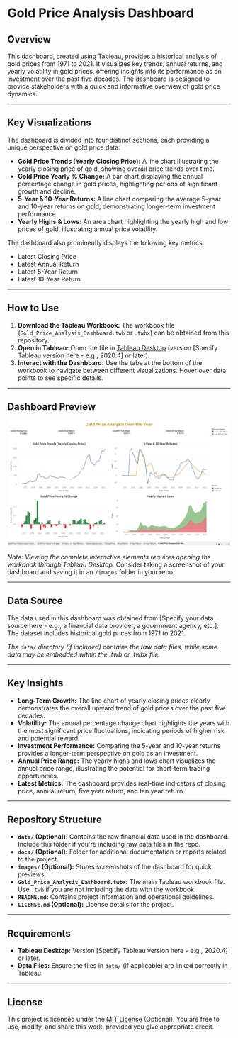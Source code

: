 # Gold Price Analysis Dashboard

## Overview

This dashboard, created using Tableau, provides a historical analysis of gold prices from 1971 to 2021. It visualizes key trends, annual returns, and yearly volatility in gold prices, offering insights into its performance as an investment over the past five decades. The dashboard is designed to provide stakeholders with a quick and informative overview of gold price dynamics.

---

## Key Visualizations

The dashboard is divided into four distinct sections, each providing a unique perspective on gold price data:

*   **Gold Price Trends (Yearly Closing Price):** A line chart illustrating the yearly closing price of gold, showing overall price trends over time.
*   **Gold Price Yearly % Change:** A bar chart displaying the annual percentage change in gold prices, highlighting periods of significant growth and decline.
*   **5-Year & 10-Year Returns:** A line chart comparing the average 5-year and 10-year returns on gold, demonstrating longer-term investment performance.
*   **Yearly Highs & Lows:** An area chart highlighting the yearly high and low prices of gold, illustrating annual price volatility.

The dashboard also prominently displays the following key metrics:

*   Latest Closing Price
*   Latest Annual Return
*   Latest 5-Year Return
*   Latest 10-Year Return

---

## How to Use

1.  **Download the Tableau Workbook:** The workbook file (`Gold_Price_Analysis_Dashboard.twb` or `.twbx`) can be obtained from this repository.
2.  **Open in Tableau:** Open the file in [Tableau Desktop](https://www.tableau.com/products/desktop) (version [Specify Tableau version here - e.g., 2020.4] or later).
3.  **Interact with the Dashboard:** Use the tabs at the bottom of the workbook to navigate between different visualizations. Hover over data points to see specific details.

---

## Dashboard Preview

![Dashboard Preview](images/gold_dashboard_preview.png)

*Note: Viewing the complete interactive elements requires opening the workbook through Tableau Desktop.* Consider taking a screenshot of your dashboard and saving it in an `/images` folder in your repo.

---

## Data Source

The data used in this dashboard was obtained from [Specify your data source here - e.g., a financial data provider, a government agency, etc.]. The dataset includes historical gold prices from 1971 to 2021.

*The `data/` directory (if included) contains the raw data files, while some data may be embedded within the .twb or .twbx file.*

---

## Key Insights

*   **Long-Term Growth:** The line chart of yearly closing prices clearly demonstrates the overall upward trend of gold prices over the past five decades.
*   **Volatility:** The annual percentage change chart highlights the years with the most significant price fluctuations, indicating periods of higher risk and potential reward.
*   **Investment Performance:** Comparing the 5-year and 10-year returns provides a longer-term perspective on gold as an investment.
*   **Annual Price Range:** The yearly highs and lows chart visualizes the annual price range, illustrating the potential for short-term trading opportunities.
*   **Latest Metrics:** The dashboard provides real-time indicators of closing price, annual return, five year return, and ten year return

---

## Repository Structure

*   **`data/` (Optional):** Contains the raw financial data used in the dashboard. Include this folder if you're including raw data files in the repo.
*   **`docs/` (Optional):** Folder for additional documentation or reports related to the project.
*   **`images/` (Optional):** Stores screenshots of the dashboard for quick previews.
*   **`Gold_Price_Analysis_Dashboard.twbx`:** The main Tableau workbook file.  Use `.twb` if you are not including the data with the workbook.
*   **`README.md`:** Contains project information and operational guidelines.
*   **`LICENSE.md` (Optional):** License details for the project.

---

## Requirements

*   **Tableau Desktop:** Version [Specify Tableau version here - e.g., 2020.4] or later.
*   **Data Files:** Ensure the files in `data/` (if applicable) are linked correctly in Tableau.

---

## License

This project is licensed under the [MIT License](LICENSE.md) (Optional). You are free to use, modify, and share this work, provided you give appropriate credit.


